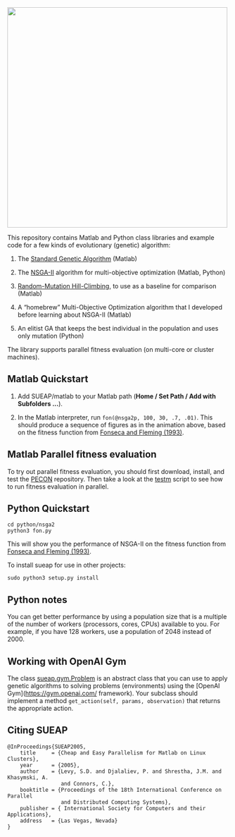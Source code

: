 <img src="movie.gif" width=500>

This repository contains Matlab and Python class libraries and example code for a few kinds of evolutionary (genetic) 
algorithm:

1. The [Standard Genetic Algorithm](https://mitpress.mit.edu/books/introduction-genetic-algorithms) (Matlab)

2. The [NSGA-II](http://www.iitk.ac.in/kangal/Deb_NSGA-II.pdf) algorithm for multi-objective optimization (Matlab, Python)

3. [Random-Mutation Hill-Climbing](http://www.cleveralgorithms.com/nature-inspired/stochastic/hill_climbing_search.html), to use as a baseline for comparison (Matlab)

4. A &ldquo;homebrew&rdquo; Multi-Objective Optimization algorithm that I developed before learning about
NSGA-II (Matlab)

5. An elitist GA that keeps the best individual in the population and uses only mutation (Python)

The library supports parallel fitness evaluation (on multi-core or cluster machines).

## Matlab Quickstart

1. Add SUEAP/matlab to your Matlab path (<b>Home / Set Path / Add with Subfolders ...</b>).

2. In the Matlab interpreter, run ```fon(@nsga2p, 100, 30, .7, .01)```.  This should produce a sequence of figures as
in the animation above, based on the fitness function from
[Fonseca and Fleming (1993)](http://citeseerx.ist.psu.edu/viewdoc/download?doi=10.1.1.48.9077&rep=rep1&type=pdf).

## Matlab Parallel fitness evaluation

To try out parallel fitness evaluation, you should first download, install, and test the
[PECON](https://github.com/simondlevy/PECON) repository.  Then take a look at the 
[testm](https://raw.githubusercontent.com/simondlevy/SUEAP/master/matlab/examples/slowfit/testm.m) script to see 
how to run fitness evaluation in parallel.

## Python Quickstart

```
cd python/nsga2
python3 fon.py
```

This will show you the performance of NSGA-II on the fitness function from
[Fonseca and Fleming (1993)](http://citeseerx.ist.psu.edu/viewdoc/download?doi=10.1.1.48.9077&rep=rep1&type=pdf).

To install sueap for use in other projects:

```
sudo python3 setup.py install
```

## Python notes

You can get better performance by using a population size that is a multiple of
the number of workers (processors, cores, CPUs) available to you.  For example,
if you have 128 workers, use a population of 2048 instead of 2000.

## Working with OpenAI Gym

The class [sueap.gym.Problem](https://github.com/simondlevy/SUEAP/blob/master/python/sueap/gym/__init__.py)
is an abstract class that you can use to apply genetic algorithms
to solving problems (environments) using the [OpenAI Gym](https://gym.openai.com/ framework).  Your
subclass should implement a method ```get_action(self, params, observation)``` that returns the appropriate
action.

## Citing SUEAP

```
@InProceedings{SUEAP2005,
    title     = {Cheap and Easy Parallelism for Matlab on Linux Clusters},
    year      = {2005},
    author    = {Levy, S.D. and Djalaliev, P. and Shrestha, J.M. and Khasymski, A. 
                 and Connors, C.},
    booktitle = {Proceedings of the 18th International Conference on Parallel 
                 and Distributed Computing Systems},
    publisher = { International Society for Computers and their Applications},
    address   = {Las Vegas, Nevada}
}
```
